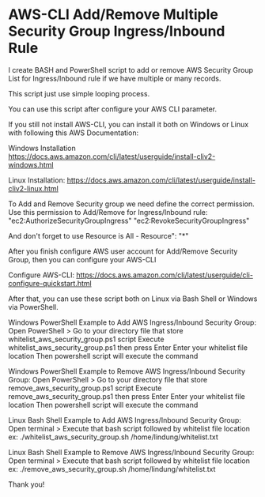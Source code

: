 # AWS-CLI Add/Remove Multiple Security Group Ingress/Inbound Rule
I create BASH and PowerShell script to add or remove AWS Security Group List  for Ingress/Inbound rule if we have multiple or many records. 

This script just use simple looping process.

You can use this script after configure your AWS CLI parameter.

If you still not install AWS-CLI, you can install it both on Windows or Linux with following this AWS Documentation:

Windows Installation
https://docs.aws.amazon.com/cli/latest/userguide/install-cliv2-windows.html

Linux Installation:
https://docs.aws.amazon.com/cli/latest/userguide/install-cliv2-linux.html



To Add and Remove Security group we need define the correct permission. Use this permission to Add/Remove for Ingress/Inbound rule:
"ec2:AuthorizeSecurityGroupIngress"
"ec2:RevokeSecurityGroupIngress"

And don't forget to use Resource is All - Resource": "*"



After you finish configure AWS user account for Add/Remove Security Group, then you can configure your AWS-CLI

Configure AWS-CLI:
https://docs.aws.amazon.com/cli/latest/userguide/cli-configure-quickstart.html



After that, you can use these script both on Linux via Bash Shell or Windows via PowerShell.

Windows PowerShell Example to Add AWS Ingress/Inbound Security Group:
Open PowerShell > Go to your directory file that store whitelist_aws_security_group.ps1 script
Execute whitelist_aws_security_group.ps1 then press Enter
Enter your whitelist file location
Then powershell script will execute the command

Windows PowerShell Example to Remove AWS Ingress/Inbound Security Group:
Open PowerShell > Go to your directory file that store remove_aws_security_group.ps1 script
Execute remove_aws_security_group.ps1 then press Enter
Enter your whitelist file location
Then powershell script will execute the command


Linux Bash Shell Example to Add AWS Ingress/Inbound Security Group:
Open terminal > Execute that bash script followed by whitelist file location
ex: ./whitelist_aws_security_group.sh /home/lindung/whitelist.txt

Linux Bash Shell Example to Remove AWS Ingress/Inbound Security Group:
Open terminal > Execute that bash script followed by whitelist file location
ex: ./remove_aws_security_group.sh /home/lindung/whitelist.txt




Thank you!



